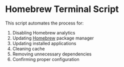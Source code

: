 # Homebrew Terminal Script
This script automates the process for:
1. Disabling Homebrew analytics
2. Updating [Homebrew](https://brew.sh/) package manager
3. Updating installed applications
4. Cleaning cache
4. Removing unnecessary dependencies
5. Confirming proper configuration